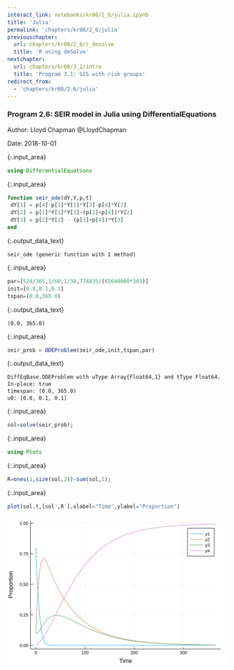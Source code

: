 ```yaml
---
interact_link: notebooks/kr08/2_6/julia.ipynb
title: 'Julia'
permalink: 'chapters/kr08/2_6/julia'
previouschapter:
  url: chapters/kr08/2_6/r_desolve
  title: 'R using deSolve'
nextchapter:
  url: chapters/kr08/3_1/intro
  title: 'Program 3.1: SIS with risk groups'
redirect_from:
  - 'chapters/kr08/2-6/julia'
---
```


### Program 2.6: SEIR model in Julia using DifferentialEquations

Author: Lloyd Chapman @LloydChapman

Date: 2018-10-01


{:.input_area}
```julia
using DifferentialEquations
```


{:.input_area}
```julia
function seir_ode(dY,Y,p,t)
 dY[1] = p[4]-p[1]*Y[1]*Y[3]-p[4]*Y[1]
 dY[2] = p[1]*Y[1]*Y[3]-(p[2]+p[4])*Y[2]
 dY[3] = p[2]*Y[2] - (p[3]+p[4])*Y[3]
end
```




{:.output_data_text}
```
seir_ode (generic function with 1 method)
```




{:.input_area}
```julia
par=[520/365,1/60,1/30,774835/(65640000*365)]
init=[0.8,0.1,0.1]
tspan=(0.0,365.0)
```




{:.output_data_text}
```
(0.0, 365.0)
```




{:.input_area}
```julia
seir_prob = ODEProblem(seir_ode,init,tspan,par)
```




{:.output_data_text}
```
DiffEqBase.ODEProblem with uType Array{Float64,1} and tType Float64. In-place: true
timespan: (0.0, 365.0)
u0: [0.8, 0.1, 0.1]
```




{:.input_area}
```julia
sol=solve(seir_prob);
```


{:.input_area}
```julia
using Plots
```


{:.input_area}
```julia
R=ones(1,size(sol,2))-sum(sol,1);
```


{:.input_area}
```julia
plot(sol.t,[sol',R'],xlabel="Time",ylabel="Proportion")
```




![svg](../../../images/chapters/kr08/2_6/julia_9_0.svg)


